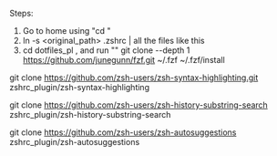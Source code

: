 Steps:
1. Go to home using "cd "
2. ln -s <original_path> .zshrc | all the files like this
3. cd dotfiles_pl , and run
""
git clone --depth 1 https://github.com/junegunn/fzf.git ~/.fzf
~/.fzf/install

git clone https://github.com/zsh-users/zsh-syntax-highlighting.git zshrc_plugin/zsh-syntax-highlighting

git clone https://github.com/zsh-users/zsh-history-substring-search zshrc_plugin/zsh-history-substring-search 

git clone https://github.com/zsh-users/zsh-autosuggestions zshrc_plugin/zsh-autosuggestions
